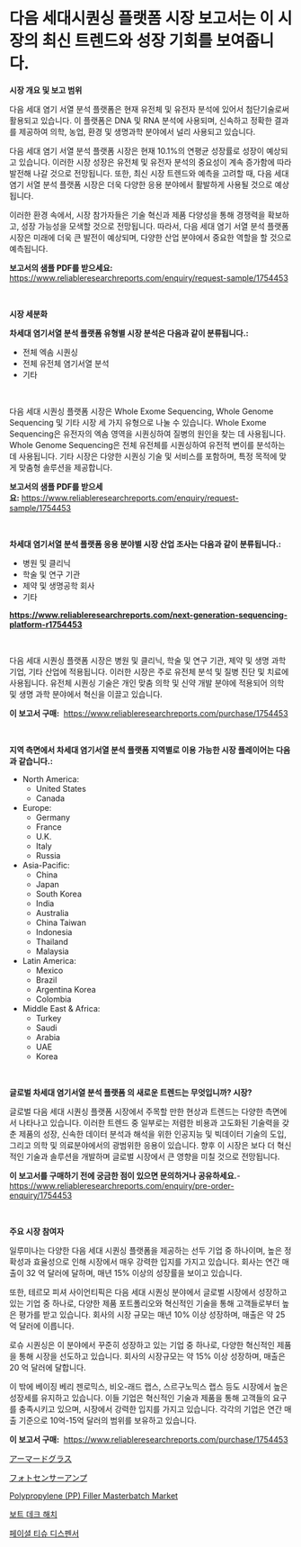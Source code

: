 <p><h1>다음 세대시퀀싱 플랫폼 시장 보고서는 이 시장의 최신 트렌드와 성장 기회를 보여줍니다.</h1></p><p><strong>시장 개요 및 보고 범위</strong></p>
<p><p>다음 세대 염기 서열 분석 플랫폼은 현재 유전체 및 유전자 분석에 있어서 첨단기술로써 활용되고 있습니다. 이 플랫폼은 DNA 및 RNA 분석에 사용되며, 신속하고 정확한 결과를 제공하여 의학, 농업, 환경 및 생명과학 분야에서 널리 사용되고 있습니다.</p><p>다음 세대 염기 서열 분석 플랫폼 시장은 현재 10.1%의 연평균 성장률로 성장이 예상되고 있습니다. 이러한 시장 성장은 유전체 및 유전자 분석의 중요성이 계속 증가함에 따라 발전해 나갈 것으로 전망됩니다. 또한, 최신 시장 트렌드와 예측을 고려할 때, 다음 세대 염기 서열 분석 플랫폼 시장은 더욱 다양한 응용 분야에서 활발하게 사용될 것으로 예상됩니다.</p><p>이러한 환경 속에서, 시장 참가자들은 기술 혁신과 제품 다양성을 통해 경쟁력을 확보하고, 성장 가능성을 모색할 것으로 전망됩니다. 따라서, 다음 세대 염기 서열 분석 플랫폼 시장은 미래에 더욱 큰 발전이 예상되며, 다양한 산업 분야에서 중요한 역할을 할 것으로 예측됩니다.</p></p>
<p><strong>보고서의 샘플 PDF를 받으세요:</strong> <a href="https://www.reliableresearchreports.com/enquiry/request-sample/1754453">https://www.reliableresearchreports.com/enquiry/request-sample/1754453</a></p>
<p>&nbsp;</p>
<p><strong>시장 세분화</strong></p>
<p><strong>차세대 염기서열 분석 플랫폼 유형별 시장 분석은 다음과 같이 분류됩니다.:</strong></p>
<p><ul><li>전체 엑솜 시퀀싱</li><li>전체 유전체 염기서열 분석</li><li>기타</li></ul></p>
<p>&nbsp;</p>
<p><p>다음 세대 시퀀싱 플랫폼 시장은 Whole Exome Sequencing, Whole Genome Sequencing 및 기타 시장 세 가지 유형으로 나눌 수 있습니다. Whole Exome Sequencing은 유전자의 엑솜 영역을 시퀀싱하여 질병의 원인을 찾는 데 사용됩니다. Whole Genome Sequencing은 전체 유전체를 시퀀싱하여 유전적 변이를 분석하는 데 사용됩니다. 기타 시장은 다양한 시퀀싱 기술 및 서비스를 포함하며, 특정 목적에 맞게 맞춤형 솔루션을 제공합니다.</p></p>
<p><strong>보고서의 샘플 PDF를 받으세요:</strong>&nbsp;<a href="https://www.reliableresearchreports.com/enquiry/request-sample/1754453">https://www.reliableresearchreports.com/enquiry/request-sample/1754453</a></p>
<p>&nbsp;</p>
<p><strong> 차세대 염기서열 분석 플랫폼 응용 분야별 시장 산업 조사는 다음과 같이 분류됩니다.:</strong></p>
<p><ul><li>병원 및 클리닉</li><li>학술 및 연구 기관</li><li>제약 및 생명공학 회사</li><li>기타</li></ul></p>
<p><strong><a href="https://www.reliableresearchreports.com/next-generation-sequencing-platform-r1754453">https://www.reliableresearchreports.com/next-generation-sequencing-platform-r1754453</a></strong></p>
<p>&nbsp;</p>
<p><p>다음 세대 시퀀싱 플랫폼 시장은 병원 및 클리닉, 학술 및 연구 기관, 제약 및 생명 과학 기업, 기타 산업에 적용됩니다. 이러한 시장은 주로 유전체 분석 및 질병 진단 및 치료에 사용됩니다. 유전체 시퀀싱 기술은 개인 맞춤 의학 및 신약 개발 분야에 적용되어 의학 및 생명 과학 분야에서 혁신을 이끌고 있습니다.</p></p>
<p><strong>이 보고서 구매:</strong>&nbsp; <a href="https://www.reliableresearchreports.com/purchase/1754453">https://www.reliableresearchreports.com/purchase/1754453</a></p>
<p>&nbsp;</p>
<p><strong>지역 측면에서 차세대 염기서열 분석 플랫폼 지역별로 이용 가능한 시장 플레이어는 다음과 같습니다.:</strong></p>
<p><ul>
    <li>
        North America:
        <ul>
            <li>United States</li>
            <li>Canada</li>
        </ul>
    </li>
    <li>
        Europe:
        <ul>
            <li>Germany</li>
            <li>France</li>
            <li>U.K.</li>
            <li>Italy</li>
            <li>Russia</li>
        </ul>
    </li>
    <li>
        Asia-Pacific:
        <ul>
            <li>China</li>
            <li>Japan</li>
            <li>South Korea</li>
            <li>India</li>
            <li>Australia</li>
            <li>China Taiwan</li>
            <li>Indonesia</li>
            <li>Thailand</li>
            <li>Malaysia</li>
        </ul>
    </li>
    <li>
        Latin America:
        <ul>
            <li>Mexico</li>
            <li>Brazil</li>
            <li>Argentina Korea</li>
            <li>Colombia</li>
        </ul>
    </li>
    <li>
        Middle East & Africa:
        <ul>
            <li>Turkey</li>
            <li>Saudi</li>
            <li>Arabia</li>
            <li>UAE</li>
            <li>Korea</li>
        </ul>
    </li>
    </ul></p>
<p>&nbsp;</p>
<p><strong>글로벌 차세대 염기서열 분석 플랫폼 의 새로운 트렌드는 무엇입니까? 시장?</strong></p>
<p><p>글로벌 다음 세대 시퀀싱 플랫폼 시장에서 주목할 만한 현상과 트렌드는 다양한 측면에서 나타나고 있습니다. 이러한 트렌드 중 일부로는 저렴한 비용과 고도화된 기술력을 갖춘 제품의 성장, 신속한 데이터 분석과 해석을 위한 인공지능 및 빅데이터 기술의 도입, 그리고 의학 및 의료분야에서의 광범위한 응용이 있습니다. 향후 이 시장은 보다 더 혁신적인 기술과 솔루션을 개발하며 글로벌 시장에서 큰 영향을 미칠 것으로 전망됩니다.</p></p>
<p><strong>이 보고서를 구매하기 전에 궁금한 점이 있으면 문의하거나 공유하세요.</strong>- <a href="https://www.reliableresearchreports.com/enquiry/pre-order-enquiry/1754453">https://www.reliableresearchreports.com/enquiry/pre-order-enquiry/1754453</a></p>
<p>&nbsp;</p>
<p><strong>주요 시장 참여자</strong></p>
<p><p>일루미나는 다양한 다음 세대 시퀀싱 플랫폼을 제공하는 선두 기업 중 하나이며, 높은 정확성과 효율성으로 인해 시장에서 매우 강력한 입지를 가지고 있습니다. 회사는 연간 매출이 32 억 달러에 달하며, 매년 15% 이상의 성장률을 보이고 있습니다.</p><p>또한, 테르모 피셔 사이언티픽은 다음 세대 시퀀싱 분야에서 글로벌 시장에서 성장하고 있는 기업 중 하나로, 다양한 제품 포트폴리오와 혁신적인 기술을 통해 고객들로부터 높은 평가를 받고 있습니다. 회사의 시장 규모는 매년 10% 이상 성장하며, 매출은 약 25 억 달러에 이릅니다.</p><p>로슈 시퀀싱은 이 분야에서 꾸준히 성장하고 있는 기업 중 하나로, 다양한 혁신적인 제품을 통해 시장을 선도하고 있습니다. 회사의 시장규모는 약 15% 이상 성장하며, 매출은 20 억 달러에 달합니다.</p><p>이 밖에 베이징 베리 젠로믹스, 비오-래드 랩스, 스르구노믹스 랩스 등도 시장에서 높은 성장세를 유지하고 있습니다. 이들 기업은 혁신적인 기술과 제품을 통해 고객들의 요구를 충족시키고 있으며, 시장에서 강력한 입지를 가지고 있습니다. 각각의 기업은 연간 매출 기준으로 10억-15억 달러의 범위를 보유하고 있습니다.</p></p>
<p><strong>이 보고서 구매:</strong>&nbsp;&nbsp;<a href="https://www.reliableresearchreports.com/purchase/1754453">https://www.reliableresearchreports.com/purchase/1754453</a></p>
<p><p><a href="https://medium.com/@chrispbacon162023/2024%E5%B9%B4%E3%81%8B%E3%82%892031%E5%B9%B4%E3%81%BE%E3%81%A7%E3%81%AE%E6%9C%9F%E9%96%93%E3%81%AB%E4%BA%88%E6%B8%AC%E3%81%95%E3%82%8C%E3%82%8B%E8%A3%85%E7%94%B2%E3%82%AC%E3%83%A9%E3%82%B9%E5%B8%82%E5%A0%B4%E3%81%AE%E5%88%86%E6%9E%90%E3%81%A8%E3%82%B5%E3%82%A4%E3%82%BA-36e5856bec4e">アーマードグラス</a></p><p><a href="https://github.com/sghwr779811674/Market-Research-Report-List-1/blob/main/557423038282.md">フォトセンサーアンプ</a></p><p><a href="https://www.linkedin.com/pulse/polypropylene-pp-filler-masterbatch-market-size-share-global-efwje?trackingId=%2BNfXlMYGE7vJFk8HAO4mLQ%3D%3D">Polypropylene (PP) Filler Masterbatch Market</a></p><p><a href="https://medium.com/@corneliutrifa2022/%EB%B3%B4%ED%8A%B8-%EB%8D%B0%ED%81%AC-%ED%95%B4%EC%B9%98-%EC%8B%9C%EC%9E%A5-%EB%B3%B4%EA%B3%A0%EC%84%9C%EB%8A%94%EC%9D%B4-%EC%8B%9C%EC%9E%A5%EC%9D%98-%EC%B5%9C%EC%8B%A0-%ED%8A%B8%EB%A0%8C%EB%93%9C%EC%99%80-%EC%84%B1%EC%9E%A5-%EA%B8%B0%ED%9A%8C%EB%A5%BC-%EB%B3%B4%EC%97%AC%EC%A4%8D%EB%8B%88%EB%8B%A4-6d28e9bba920">보트 데크 해치</a></p><p><a href="https://medium.com/@emmareed1901/%EC%96%BC%EA%B5%B4-%ED%8B%B0%EC%8A%88-%EB%94%94%EC%8A%A4%ED%8E%9C%EC%84%9C-%EC%8B%9C%EC%9E%A5-%EA%B2%BD%EC%9F%81-%EB%B6%84%EC%84%9D-%EC%8B%9C%EC%9E%A5-%EB%8F%99%ED%96%A5-%EB%B0%8F-2031%EB%85%84%EA%B9%8C%EC%A7%80%EC%9D%98-%EC%98%88%EC%B8%A1-e0338f6152b6">페이셜 티슈 디스펜서</a></p></p>